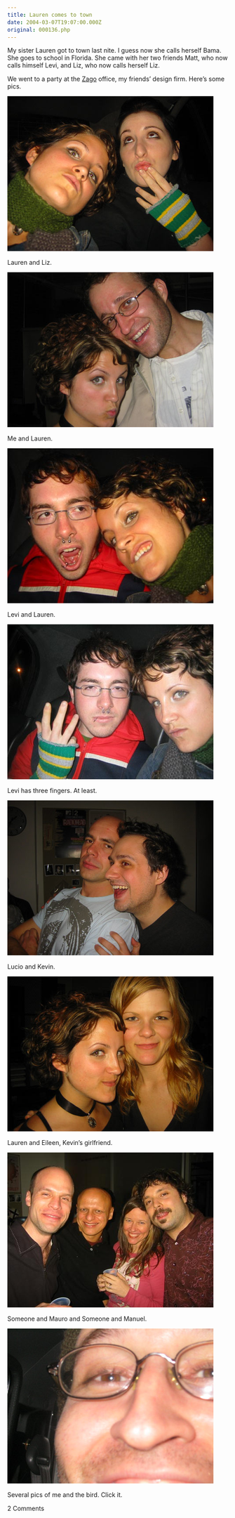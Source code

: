 ```yaml
---
title: Lauren comes to town
date: 2004-03-07T19:07:00.000Z
original: 000136.php
---
```


My sister Lauren got to town last nite. I guess now she calls herself Bama. She goes to school in Florida. She came with her two friends Matt, who now calls himself Levi, and Liz, who now calls herself Liz.

We went to a party at the <a href="http://www.zagodesign.com">Zago</a> office, my friends’ design firm. Here’s some pics.

<p class="polaroid" style="--deg: -2deg"><img src="./lauren-liz.jpg" /></p>
Lauren and Liz.

<p class="polaroid" style="--deg: -2deg"><img src="./lauren-pascal.jpg" /></p>
Me and Lauren.

<p class="polaroid" style="--deg: -2deg"><img src="./levi-lauren.jpg" /></p>
Levi and Lauren.

<p class="polaroid" style="--deg: -2deg"><img src="./levi-three.jpg" /></p>
Levi has three fingers. At least.

<p class="polaroid" style="--deg: -2deg"><img src="./lucio-kevin.jpg" /></p>
Lucio and Kevin.

<p class="polaroid" style="--deg: -2deg"><img src="./lauren-eileen.jpg" /></p>
Lauren and Eileen, Kevin’s girlfriend.

<p class="polaroid" style="--deg: -2deg"><img src="./mauro-manuel.jpg" /></p>
Someone and Mauro and Someone and Manuel.

<p class="polaroid" style="--deg: -2deg"><img src="./pascalbird-0.jpg" /></p>
Several pics of me and the bird. Click it.

<span class="commentheader">2 Comments</span>

<!-- <div class="commentdivider">
<span class="commentauthorbox">Posted by sara</span>
<span class="commentdatebox">Thursday, March 18, 2004</span>
<span class="commenttimebox"> 6:55 PM</span>
</div>
<div class="commentbody">lauren says “hi, my name is lauren and i make the same facial expression for every photo i’m in EVER.”</div>
<div class="commentdivider">
<span class="commentauthorbox">Posted by <a href="mailto&#58;sabbat22&#64;yahoo&#46;com">Michael</a></span>
<span class="commentdatebox">Friday, April 16, 2004</span>
<span class="commenttimebox"> 1:42 PM</span>
</div>
<div class="commentbody">Lauren is cute. And pretty. And attractive. And has nice eyes. Grey eyes. Mmmm. And good skin, too.</div> -->
